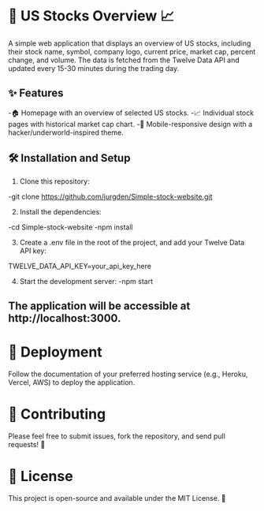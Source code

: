 # 🚀 US Stocks Overview 📈

A simple web application that displays an overview of US stocks, including their stock name, symbol, company logo, current price, market cap, percent change, and volume. The data is fetched from the Twelve Data API and updated every 15-30 minutes during the trading day.

## ✨ Features
  -🏠 Homepage with an overview of selected US stocks.
  -📈 Individual stock pages with historical market cap chart.
  -📱 Mobile-responsive design with a hacker/underworld-inspired theme.
## 🛠️ Installation and Setup
1. Clone this repository:

  -git clone https://github.com/jurgden/Simple-stock-website.git


2. Install the dependencies:

  -cd Simple-stock-website
  -npm install


3. Create a .env file in the root of the project, and add your Twelve Data API key:

TWELVE_DATA_API_KEY=your_api_key_here


4. Start the development server:
-npm start


## The application will be accessible at http://localhost:3000.

# 🚀 Deployment
Follow the documentation of your preferred hosting service (e.g., Heroku, Vercel, AWS) to deploy the application.

# 🤝 Contributing
Please feel free to submit issues, fork the repository, and send pull requests! 🤗

# 📜 License
This project is open-source and available under the MIT License. 📝


